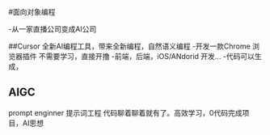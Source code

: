 #面向对象编程

-从一家直播公司变成AI公司

##Cursor
全新AI编程工具，带来全新编程，自然语义编程
-开发一款Chrome 浏览器插件
不需要学习，直接开撸
-前端，后端，iOS/ANdorid 开发...
-代码可以生成，

## AIGC
prompt enginner 提示词工程
代码聊着聊着就有了。高效学习，0代码完成项目，AI思想